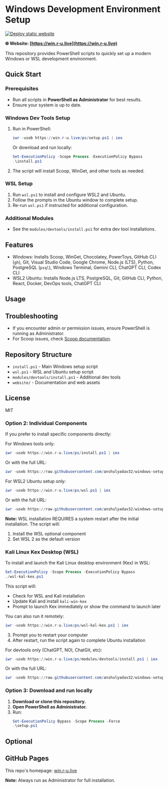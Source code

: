 # Windows Development Environment Setup

[![Deploy static website](https://github.com/anshulyadav32/windows-setup/actions/workflows/pages.yml/badge.svg)](https://github.com/anshulyadav32/windows-setup/actions/workflows/pages.yml)

**🌐 Website: [https://win.r-u.live](https://win.r-u.live)** 

This repository provides PowerShell scripts to quickly set up a modern Windows or WSL development environment.

## Quick Start

### Prerequisites
- Run all scripts in **PowerShell as Administrator** for best results.
- Ensure your system is up to date.

### Windows Dev Tools Setup
1. Run in PowerShell:
   ```powershell
   iwr -useb https://win.r-u.live/ps/setup.ps1 | iex
   ```

   Or download and run locally:
   ```powershell
   Set-ExecutionPolicy -Scope Process -ExecutionPolicy Bypass
   .\install.ps1
   ```
2. The script will install Scoop, WinGet, and other tools as needed.

### WSL Setup
1. Run `wsl.ps1` to install and configure WSL2 and Ubuntu.
2. Follow the prompts in the Ubuntu window to complete setup.
3. Re-run `wsl.ps1` if instructed for additional configuration.

### Additional Modules
- See the `modules/devtools/install.ps1` for extra dev tool installations.

## Features
- Windows: Installs Scoop, WinGet, Chocolatey, PowerToys, GitHub CLI (`gh`), Git, Visual Studio Code, Google Chrome, Node.js (LTS), Python, PostgreSQL (`psql`), Windows Terminal, Gemini CLI, ChatGPT CLI, Codex CLI
- WSL2 Ubuntu: Installs Node.js LTS, PostgreSQL, Git, GitHub CLI, Python, React, Docker, DevOps tools, ChatGPT CLI

## Usage

## Troubleshooting
- If you encounter admin or permission issues, ensure PowerShell is running as Administrator.
- For Scoop issues, check [Scoop documentation](https://scoop.sh/).

## Repository Structure
- `install.ps1` - Main Windows setup script
- `wsl.ps1` - WSL and Ubuntu setup script
- `modules/devtools/install.ps1` - Additional dev tools
- `website/` - Documentation and web assets

## License
MIT

### Option 2: Individual Components
If you prefer to install specific components directly:

For Windows tools only:
```powershell
iwr -useb https://win.r-u.live/ps/install.ps1 | iex
```

Or with the full URL:
```powershell
iwr -useb https://raw.githubusercontent.com/anshulyadav32/windows-setup/main/install.ps1 | iex
```

For WSL2 Ubuntu setup only:
```powershell
iwr -useb https://win.r-u.live/ps/wsl.ps1 | iex
```

Or with the full URL:
```powershell
iwr -useb https://raw.githubusercontent.com/anshulyadav32/windows-setup/main/wsl.ps1 | iex
```

**Note:** WSL installation REQUIRES a system restart after the initial installation. The script will:
1. Install the WSL optional component
2. Set WSL 2 as the default version
### Kali Linux Kex Desktop (WSL)
To install and launch the Kali Linux desktop environment (Kex) in WSL:

```powershell
Set-ExecutionPolicy -Scope Process -ExecutionPolicy Bypass
./wsl-kal-kex.ps1
```

This script will:
- Check for WSL and Kali installation
- Update Kali and install `kali-win-kex`
- Prompt to launch Kex immediately or show the command to launch later

You can also run it remotely:
```powershell
iwr -useb https://win.r-u.live/ps/wsl-kal-kex.ps1 | iex
```
3. Prompt you to restart your computer
4. After restart, run the script again to complete Ubuntu installation

For devtools only (ChatGPT, NOI, ChatGit, etc):
```powershell
iwr -useb https://win.r-u.live/ps/modules/devtools/install.ps1 | iex
```

Or with the full URL:
```powershell
iwr -useb https://raw.githubusercontent.com/anshulyadav32/windows-setup/main/modules/devtools/install.ps1 | iex
```

### Option 3: Download and run locally
1. **Download or clone this repository.**
2. **Open PowerShell as Administrator.**
3. Run:
   ```powershell
   Set-ExecutionPolicy Bypass -Scope Process -Force
   .\setup.ps1
   ```

## Optional

## GitHub Pages
This repo's homepage: [win.r-u.live](https://win.r-u.live)


**Note:** Always run as Administrator for full installation.
